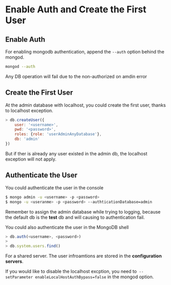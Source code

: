 # Enable Auth and Create  the First User

## Enable Auth

For enabling mongodb authentication, append the <code>--auth</code> option behind the mongod.

``` bash
mongod --auth
```

Any DB operation will fail due to the non-authorized on amdin error 

## Create the First User

At the admin database with localhost, you could create the first user, thanks to localhost exception. 

```javascript
> db.createUser({
    user: '<username>',
    pwd: '<password>',
    roles: {role: 'userAdminAnyDatabase'},
    db: 'admin'
})
```

But if ther is already any user existed in the admin db, the localhost exception will not apply.

## Authenticate the User

You could authenticate the user in the console

```bash
$ mongo admin -u <username> -p <password>
$ mongo -u <useranme> -p <password> --authticationDatabase=admin
```

Remember to assign the admin database while trying to logging, because the default db is the **test** db and will causing to authentication fail.

You could also authenticate the user in the MongoDB shell

```javascript
> db.auth(<username>, <password>)
>
> db.system.users.find()
```

For a shared server. The user infroamtions are stored in the **configuration servers**.

If you would like to disable the localhost excption, you need to<code>  --setParameter enableLocalHostAuthBypass=false</code> in the mongod option.